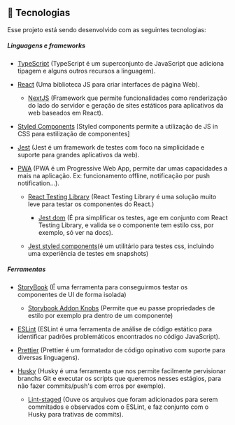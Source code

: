 ## 🚀 Tecnologias

Esse projeto está sendo desenvolvido com as seguintes tecnologias:

##### Linguagens e frameworks

- [TypeScript](https://www.typescriptlang.org/) (TypeScript é um superconjunto de JavaScript que adiciona tipagem e alguns outros recursos a linguagem).

- [React](https://reactjs.org) (Uma biblioteca JS para criar interfaces de página Web).

  - [NextJS](https://nextjs.org/) (Framework que permite funcionalidades como renderização do lado do servidor e geração de sites estáticos para aplicativos da web baseados em React).

- [Styled Components](https://styled-components.com/) [Styled components permite a utilização de JS in CSS para estilização de componentes]

- [Jest](https://jestjs.io/) (Jest é um framework de testes com foco na simplicidade e suporte para grandes aplicativos da web).

- [PWA](https://github.com/shadowwalker/next-pwa) (PWA é um Progressive Web App, permite dar umas capacidades a mais na aplicação. Ex: funcionamento offline, notificação por push notification...).

  - [React Testing Library](https://testing-library.com/docs/react-testing-library/intro/) (React Testing Library é uma solução muito leve para testar os componentes do React.)

    - [Jest dom](https://github.com/testing-library/jest-dom) (É pra simplificar os testes, age em conjunto com React Testing Library, e valida se o componente tem estilo css, por exemplo, só ver na docs).

  - [Jest styled components]()(é um utilitário para testes css, incluindo uma experiência de testes em snapshots)

##### Ferramentas

- [StoryBook](https://storybook.js.org/) (É uma ferramenta para conseguirmos testar os componentes de UI de forma isolada)

  - [Storybook Addon Knobs](https://github.com/storybookjs/storybook/tree/master/addons/knobs) (Permite que eu passe propriedades de estilo por exemplo pra dentro de um componente)

- [ESLint](https://eslint.org/) (ESLint é uma ferramenta de análise de código estático para identificar padrões problemáticos encontrados no código JavaScript).

- [Prettier](https://prettier.io/) (Prettier é um formatador de código opinativo com suporte para diversas linguagens).

- [Husky](https://www.npmjs.com/package/husky) (Husky é uma ferramenta que nos permite facilmente pervisionar branchs Git e executar os scripts que queremos nesses estágios, para não fazer commits/push's com erros por exemplo).

  - [Lint-staged](https://www.npmjs.com/package/lint-staged) (Ouve os arquivos que foram adicionados para serem commitados e observados com o ESLint, e faz conjunto com o Husky para trativas de commits).
